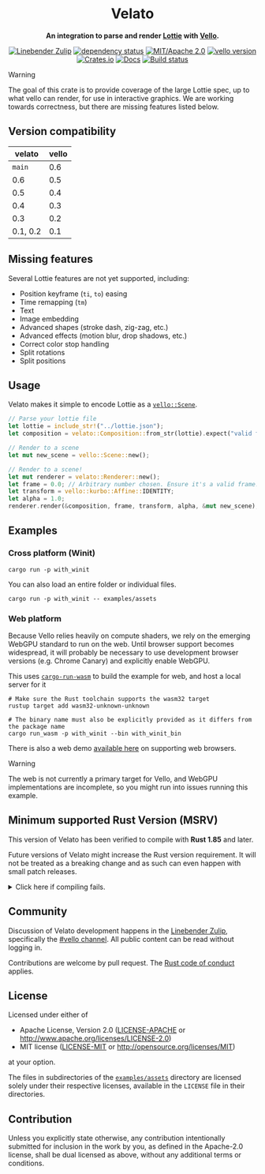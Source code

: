 <div align="center">

# Velato

**An integration to parse and render [Lottie](https://lottie.github.io/) with [Vello](https://vello.dev).**

[![Linebender Zulip](https://img.shields.io/badge/Linebender-%23vello-blue?logo=Zulip)](https://xi.zulipchat.com/#narrow/stream/197075-vello)
[![dependency status](https://deps.rs/repo/github/linebender/velato/status.svg)](https://deps.rs/repo/github/linebender/velato)
[![MIT/Apache 2.0](https://img.shields.io/badge/license-MIT%2FApache-blue.svg)](#license)
[![vello version](https://img.shields.io/badge/vello-v0.6.0-purple.svg)](https://crates.io/crates/vello)\
[![Crates.io](https://img.shields.io/crates/v/velato.svg)](https://crates.io/crates/velato)
[![Docs](https://docs.rs/velato/badge.svg)](https://docs.rs/velato)
[![Build status](https://github.com/linebender/velato/workflows/CI/badge.svg)](https://github.com/linebender/velato/actions)

</div>

> [!WARNING]
> The goal of this crate is to provide coverage of the large Lottie spec, up to what vello can render, for use in interactive graphics. We are working towards correctness, but there are missing features listed below.

## Version compatibility

| velato | vello |
| ------ | ----- |
| `main` | 0.6   |
| 0.6    | 0.5   |
| 0.5    | 0.4   |
| 0.4    | 0.3   |
| 0.3    | 0.2   |
| 0.1, 0.2 | 0.1   |

## Missing features

Several Lottie features are not yet supported, including:

- Position keyframe (`ti`, `to`) easing
- Time remapping (`tm`)
- Text
- Image embedding
- Advanced shapes (stroke dash, zig-zag, etc.)
- Advanced effects (motion blur, drop shadows, etc.)
- Correct color stop handling
- Split rotations
- Split positions

## Usage

Velato makes it simple to encode Lottie as a [`vello::Scene`](https://docs.rs/vello/*/vello/struct.Scene.html).

```rust
// Parse your lottie file
let lottie = include_str!("../lottie.json");
let composition = velato::Composition::from_str(lottie).expect("valid file");

// Render to a scene
let mut new_scene = vello::Scene::new();

// Render to a scene!
let mut renderer = velato::Renderer::new();
let frame = 0.0; // Arbitrary number chosen. Ensure it's a valid frame!
let transform = vello::kurbo::Affine::IDENTITY;
let alpha = 1.0;
renderer.render(&composition, frame, transform, alpha, &mut new_scene);
```

## Examples

### Cross platform (Winit)

```shell
cargo run -p with_winit
```

You can also load an entire folder or individual files.

```shell
cargo run -p with_winit -- examples/assets
```

### Web platform

Because Vello relies heavily on compute shaders, we rely on the emerging WebGPU standard to run on the web.
Until browser support becomes widespread, it will probably be necessary to use development browser versions (e.g. Chrome Canary) and explicitly enable WebGPU.

This uses [`cargo-run-wasm`](https://github.com/rukai/cargo-run-wasm) to build the example for web, and host a local server for it

```shell
# Make sure the Rust toolchain supports the wasm32 target
rustup target add wasm32-unknown-unknown

# The binary name must also be explicitly provided as it differs from the package name
cargo run_wasm -p with_winit --bin with_winit_bin
```

There is also a web demo [available here](https://linebender.github.io/velato) on supporting web browsers.

> [!WARNING]
> The web is not currently a primary target for Vello, and WebGPU implementations are incomplete, so you might run into issues running this example.

## Minimum supported Rust Version (MSRV)

This version of Velato has been verified to compile with **Rust 1.85** and later.

Future versions of Velato might increase the Rust version requirement.
It will not be treated as a breaking change and as such can even happen with small patch releases.

<details>
<summary>Click here if compiling fails.</summary>

As time has passed, some of Velato's dependencies could have released versions with a higher Rust requirement.
If you encounter a compilation issue due to a dependency and don't want to upgrade your Rust toolchain, then you could downgrade the dependency.

```sh
# Use the problematic dependency's name and version
cargo update -p package_name --precise 0.1.1
```

</details>

## Community

Discussion of Velato development happens in the [Linebender Zulip](https://xi.zulipchat.com/), specifically the [#vello channel](https://xi.zulipchat.com/#narrow/channel/197075-vello). All public content can be read without logging in.

Contributions are welcome by pull request. The [Rust code of conduct](https://www.rust-lang.org/policies/code-of-conduct) applies.

## License

Licensed under either of

- Apache License, Version 2.0
  ([LICENSE-APACHE](LICENSE-APACHE) or <http://www.apache.org/licenses/LICENSE-2.0>)
- MIT license
  ([LICENSE-MIT](LICENSE-MIT) or <http://opensource.org/licenses/MIT>)

at your option.

The files in subdirectories of the [`examples/assets`](/examples/assets) directory are licensed solely under
their respective licenses, available in the `LICENSE` file in their directories.

## Contribution

Unless you explicitly state otherwise, any contribution intentionally submitted
for inclusion in the work by you, as defined in the Apache-2.0 license, shall be
dual licensed as above, without any additional terms or conditions.
